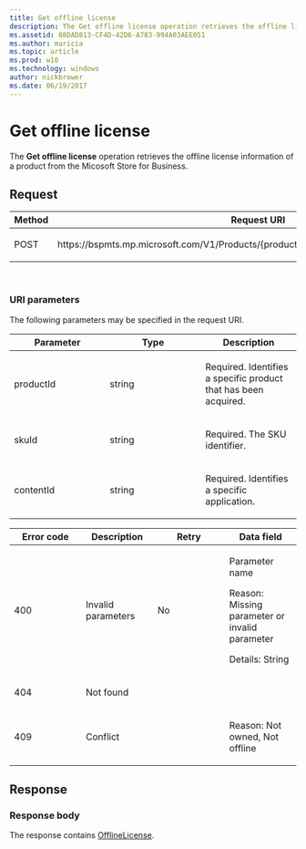 ```yaml
---
title: Get offline license
description: The Get offline license operation retrieves the offline license information of a product from the Micosoft Store for Business.
ms.assetid: 08DAD813-CF4D-42D6-A783-994A03AEE051
ms.author: maricia
ms.topic: article
ms.prod: w10
ms.technology: windows
author: nickbrower
ms.date: 06/19/2017
---
```


# Get offline license

The **Get offline license** operation retrieves the offline license information of a product from the Micosoft Store for Business.

## Request

<table>
<colgroup>
<col width="50%" />
<col width="50%" />
</colgroup>
<thead>
<tr class="header">
<th>Method</th>
<th>Request URI</th>
</tr>
</thead>
<tbody>
<tr class="odd">
<td><p>POST</p></td>
<td><p>https://bspmts.mp.microsoft.com/V1/Products/{productId}/{skuId}/OfflineLicense/{contentId}</p></td>
</tr>
</tbody>
</table>

 
### URI parameters

The following parameters may be specified in the request URI.

<table>
<colgroup>
<col width="33%" />
<col width="33%" />
<col width="33%" />
</colgroup>
<thead>
<tr class="header">
<th>Parameter</th>
<th>Type</th>
<th>Description</th>
</tr>
</thead>
<tbody>
<tr class="odd">
<td><p>productId</p></td>
<td><p>string</p></td>
<td><p>Required. Identifies a specific product that has been acquired.</p></td>
</tr>
<tr class="even">
<td><p>skuId</p></td>
<td><p>string</p></td>
<td><p>Required. The SKU identifier.</p></td>
</tr>
<tr class="odd">
<td><p>contentId</p></td>
<td><p>string</p></td>
<td><p>Required. Identifies a specific application.</p></td>
</tr>
</tbody>
</table>
   

<table>
<colgroup>
<col width="25%" />
<col width="25%" />
<col width="25%" />
<col width="25%" />
</colgroup>
<thead>
<tr class="header">
<th>Error code</th>
<th>Description</th>
<th>Retry</th>
<th>Data field</th>
</tr>
</thead>
<tbody>
<tr class="odd">
<td><p>400</p></td>
<td><p>Invalid parameters</p></td>
<td><p>No</p></td>
<td><p>Parameter name</p>
<p>Reason: Missing parameter or invalid parameter</p>
<p>Details: String</p></td>
</tr>
<tr class="even">
<td><p>404</p></td>
<td><p>Not found</p></td>
<td></td>
<td></td>
</tr>
<tr class="odd">
<td><p>409</p></td>
<td><p>Conflict</p></td>
<td></td>
<td><p>Reason: Not owned, Not offline</p></td>
</tr>
</tbody>
</table>


## Response

### Response body

The response contains [OfflineLicense](data-structures-windows-store-for-business.md#offlinelicense).

 






